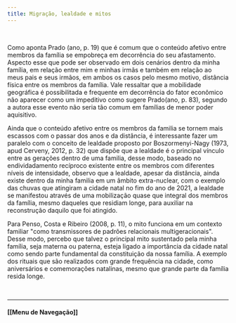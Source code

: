 ```yaml
---
title: Migração, lealdade e mitos
---
```

&nbsp;

Como aponta Prado (ano, p. 19) que é comum que o conteúdo afetivo entre membros da família se empobreça em decorrência do seu afastamento. Aspecto esse que pode ser observado em dois cenários dentro da minha família, em relação entre mim e minhas irmãs e também em relação ao meus pais e seus irmãos, em ambos os casos pelo mesmo motivo, distância física entre os membros da família. Vale ressaltar que a mobilidade geográfica é possibilitada e frequente em decorrência do fator econômico não aparecer como um impeditivo como sugere Prado(ano, p. 83), segundo a autora esse evento não seria tão comum em famílias de menor poder aquisitivo. 

Ainda que o conteúdo afetivo entre os membros da familia se tornem mais escassos com o passar dos anos e da distância, é interessante fazer um paralelo com o conceito de lealdade proposto por  Boszormenyi-Nagy (1973, apud Cerveny, 2012, p. 32) que dispõe que a lealdade é o principal vínculo entre as gerações dentro de uma familia, desse modo, baseado no endividadamento recíproco existente entre os membros com diferentes níveis de intensidade, observo que a lealdade, apesar da distância, ainda existe dentro da minha familia em um âmbito extra-nuclear, com o exemplo das chuvas que atingiram a cidade natal no fim do ano de 2021, a lealdade se manifestou através de uma mobilização quase que integral dos membros da família, mesmo daqueles que residiam longe, para auxiliar na reconstrução daquilo que foi atingido. 

Para Penso, Costa e Ribeiro (2008, p. 11), o mito funciona em um contexto familiar "como transmissores de padrões relacionais multigeracionais". Desse modo, percebo que talvez o principal mito sustentado pela minha família, seja materna ou paterna, esteja ligado a importância da cidade natal como sendo parte fundamental da constituição da nossa família. A exemplo dos rituais que são realizados com grande frequência na cidade, como aniversários e comemorações natalinas, mesmo que grande parte da família resida longe.     

&nbsp;
&nbsp;
&nbsp;
&nbsp;
&nbsp;
&nbsp;

----------------------

#### [[Menu de Navegação]]
	 